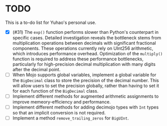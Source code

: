 # TODO

This is a to-do list for Yuhao's personal use.

- [x] (#31) The `exp()` function performs slower than Python's counterpart in specific cases. Detailed investigation reveals the bottleneck stems from multiplication operations between decimals with significant fractional components. These operations currently rely on UInt256 arithmetic, which introduces performance overhead. Optimization of the `multiply()` function is required to address these performance bottlenecks, particularly for high-precision decimal multiplication with many digits after the decimal point.
- [ ] When Mojo supports global variables, implement a global variable for the `BigDecimal` class to store the precision of the decimal number. This will allow users to set the precision globally, rather than having to set it for each function of the `BigDecimal` class.
- [ ] Implement different methods for augmented arithmetic assignments to improve memeory-efficiency and performance.
- [ ] Implement different methods for adding decimojo types with `Int` types so that an implicit conversion is not required.
- [ ] Implement a method `remove_trailing_zeros` for `BigUInt`.
